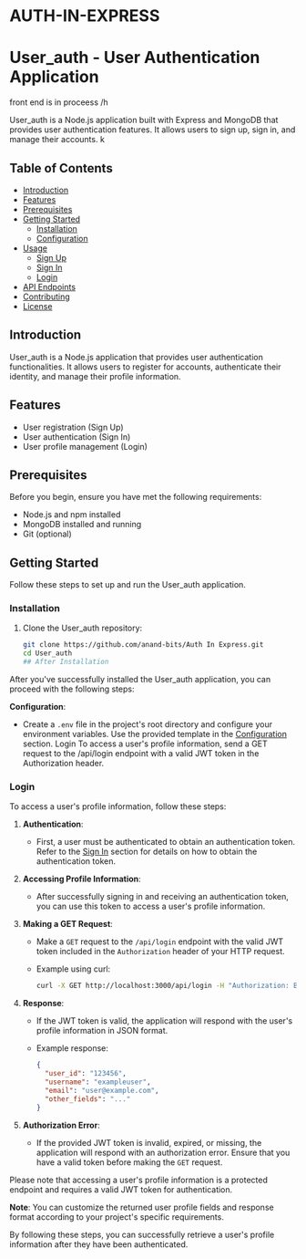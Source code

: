 # AUTH-IN-EXPRESS
# User_auth - User Authentication Application
front end is in proceess
/h

User_auth is a Node.js application built with Express and MongoDB that provides user authentication features. It allows users to sign up, sign in, and manage their accounts. k

## Table of Contents

- [Introduction](#introduction)
- [Features](#features)
- [Prerequisites](#prerequisites)
- [Getting Started](#getting-started)
  - [Installation](#installation)
  - [Configuration](#configuration)
- [Usage](#usage)
  - [Sign Up](#sign-up)
  - [Sign In](#sign-in)
  - [Login](#login)
- [API Endpoints](#api-endpoints)
- [Contributing](#contributing)
- [License](#license)

## Introduction

User_auth is a Node.js application that provides user authentication functionalities. It allows users to register for accounts, authenticate their identity, and manage their profile information.

## Features

- User registration (Sign Up)
- User authentication (Sign In)
- User profile management (Login)

## Prerequisites

Before you begin, ensure you have met the following requirements:

- Node.js and npm installed
- MongoDB installed and running
- Git (optional)

## Getting Started

Follow these steps to set up and run the User_auth application.

### Installation

1. Clone the User_auth repository:

   ```bash
   git clone https://github.com/anand-bits/Auth In Express.git
   cd User_auth
   ## After Installation

After you've successfully installed the User_auth application, you can proceed with the following steps:

 **Configuration**:

   - Create a `.env` file in the project's root directory and configure your environment variables. Use the provided template in the [Configuration](#configuration) section.
Login
To access a user's profile information, send a GET request to the /api/login endpoint with a valid JWT token in the Authorization header.
### Login

To access a user's profile information, follow these steps:

1. **Authentication**:

   - First, a user must be authenticated to obtain an authentication token. Refer to the [Sign In](#sign-in) section for details on how to obtain the authentication token.

2. **Accessing Profile Information**:

   - After successfully signing in and receiving an authentication token, you can use this token to access a user's profile information.

3. **Making a GET Request**:

   - Make a `GET` request to the `/api/login` endpoint with the valid JWT token included in the `Authorization` header of your HTTP request.

   - Example using curl:

     ```bash
     curl -X GET http://localhost:3000/api/login -H "Authorization: Bearer your-jwt-token"
     ```

4. **Response**:

   - If the JWT token is valid, the application will respond with the user's profile information in JSON format.

   - Example response:

     ```json
     {
       "user_id": "123456",
       "username": "exampleuser",
       "email": "user@example.com",
       "other_fields": "..."
     }
     ```

5. **Authorization Error**:

   - If the provided JWT token is invalid, expired, or missing, the application will respond with an authorization error. Ensure that you have a valid token before making the `GET` request.

Please note that accessing a user's profile information is a protected endpoint and requires a valid JWT token for authentication.

**Note**: You can customize the returned user profile fields and response format according to your project's specific requirements.

By following these steps, you can successfully retrieve a user's profile information after they have been authenticated.

